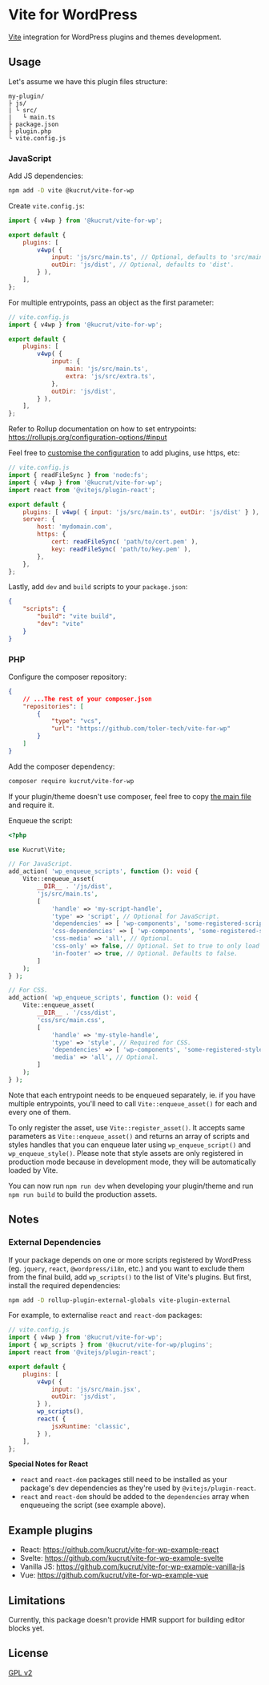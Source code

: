 # Vite for WordPress

[Vite](https://vitejs.dev) integration for WordPress plugins and themes development.

## Usage

Let's assume we have this plugin files structure:

```
my-plugin/
├ js/
| └ src/
|   └ main.ts
├ package.json
├ plugin.php
└ vite.config.js
```

### JavaScript

Add JS dependencies:

```sh
npm add -D vite @kucrut/vite-for-wp
```

Create `vite.config.js`:

```js
import { v4wp } from '@kucrut/vite-for-wp';

export default {
	plugins: [
		v4wp( {
			input: 'js/src/main.ts', // Optional, defaults to 'src/main.js'.
			outDir: 'js/dist', // Optional, defaults to 'dist'.
		} ),
	],
};
```

For multiple entrypoints, pass an object as the first parameter:

```js
// vite.config.js
import { v4wp } from '@kucrut/vite-for-wp';

export default {
	plugins: [
		v4wp( {
			input: {
				main: 'js/src/main.ts',
				extra: 'js/src/extra.ts',
			},
			outDir: 'js/dist',
		} ),
	],
};
```

Refer to Rollup documentation on how to set entrypoints: https://rollupjs.org/configuration-options/#input

Feel free to [customise the configuration](https://vitejs.dev/config/) to add plugins, use https, etc:

```js
// vite.config.js
import { readFileSync } from 'node:fs';
import { v4wp } from '@kucrut/vite-for-wp';
import react from '@vitejs/plugin-react';

export default {
	plugins: [ v4wp( { input: 'js/src/main.ts', outDir: 'js/dist' } ), react() ],
	server: {
		host: 'mydomain.com',
		https: {
			cert: readFileSync( 'path/to/cert.pem' ),
			key: readFileSync( 'path/to/key.pem' ),
		},
	},
};
```

Lastly, add `dev` and `build` scripts to your `package.json`:

```json
{
	"scripts": {
		"build": "vite build",
		"dev": "vite"
	}
}
```

### PHP

Configure the composer repository:

```json
{
	// ...The rest of your composer.json
	"repositories": [
		{
			"type": "vcs",
			"url": "https://github.com/toler-tech/vite-for-wp"
		}
	]
}
```

Add the composer dependency:

```sh
composer require kucrut/vite-for-wp
```

If your plugin/theme doesn't use composer, feel free to copy [the main file](https://github.com/toler-tech/vite-for-wp/blob/main/vite-for-wp.php) and require it.

Enqueue the script:

```php
<?php

use Kucrut\Vite;

// For JavaScript.
add_action( 'wp_enqueue_scripts', function (): void {
	Vite::enqueue_asset(
		__DIR__ . '/js/dist',
		'js/src/main.ts',
		[
			'handle' => 'my-script-handle',
			'type' => 'script', // Optional for JavaScript.
			'dependencies' => [ 'wp-components', 'some-registered-script-handle' ], // Optional script dependencies. Defaults to empty array.
			'css-dependencies' => [ 'wp-components', 'some-registered-style-handle' ], // Optional style dependencies. Defaults to empty array.
			'css-media' => 'all', // Optional.
			'css-only' => false, // Optional. Set to true to only load style assets in production mode.
			'in-footer' => true, // Optional. Defaults to false.
		]
	);
} );

// For CSS.
add_action( 'wp_enqueue_scripts', function (): void {
	Vite::enqueue_asset(
		__DIR__ . '/css/dist',
		'css/src/main.css',
		[
			'handle' => 'my-style-handle',
			'type' => 'style', // Required for CSS.
			'dependencies' => [ 'wp-components', 'some-registered-style-handle' ], // Optional style dependencies. Defaults to empty array.
			'media' => 'all', // Optional.
		]
	);
} );
```

Note that each entrypoint needs to be enqueued separately, ie. if you have multiple entrypoints, you'll need to call `Vite::enqueue_asset()` for each and every one of them.

To only register the asset, use `Vite::register_asset()`. It accepts same parameters as `Vite::enqueue_asset()` and returns an array of scripts and styles handles that you can enqueue later using `wp_enqueue_script()` and `wp_enqueue_style()`. Please note that style assets are only registered in production mode because in development mode, they will be automatically loaded by Vite.

You can now run `npm run dev` when developing your plugin/theme and run `npm run build` to build the production assets.

## Notes

### External Dependencies

If your package depends on one or more scripts registered by WordPress (eg. `jquery`, `react`, `@wordpress/i18n`, etc.) and you want to exclude them from the final build, add `wp_scripts()` to the list of Vite's plugins. But first, install the required dependencies:

```sh
npm add -D rollup-plugin-external-globals vite-plugin-external
```

For example, to externalise `react` and `react-dom` packages:

```js
// vite.config.js
import { v4wp } from '@kucrut/vite-for-wp';
import { wp_scripts } from '@kucrut/vite-for-wp/plugins';
import react from '@vitejs/plugin-react';

export default {
	plugins: [
		v4wp( {
			input: 'js/src/main.jsx',
			outDir: 'js/dist',
		} ),
		wp_scripts(),
		react( {
			jsxRuntime: 'classic',
		} ),
	],
};
```

**Special Notes for React**

-   `react` and `react-dom` packages still need to be installed as your package's dev dependencies as they're used by `@vitejs/plugin-react`.
-   `react` and `react-dom` should be added to the `dependencies` array when enqueueing the script (see example above).

## Example plugins

-   React: https://github.com/kucrut/vite-for-wp-example-react
-   Svelte: https://github.com/kucrut/vite-for-wp-example-svelte
-   Vanilla JS: https://github.com/kucrut/vite-for-wp-example-vanilla-js
-   Vue: https://github.com/kucrut/vite-for-wp-example-vue

## Limitations

Currently, this package doesn't provide HMR support for building editor blocks yet.

## License

[GPL v2](https://www.gnu.org/licenses/old-licenses/gpl-2.0.en.html)
